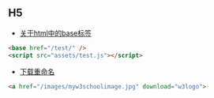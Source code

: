 
## H5

+ [关于html中的base标签](http://jartto.wang/2016/10/01/about-html-base-tag/)
```html
<base href="/test/" />
<script src="assets/test.js"></script>
```

+ [下载重命名](https://www.jianshu.com/p/6545015017c4)
```html
<a href="/images/myw3schoolimage.jpg" download="w3logo">
```